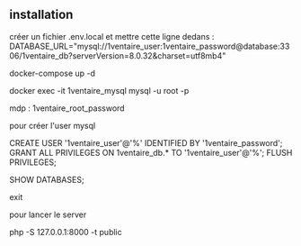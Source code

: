 ## installation


créer un fichier .env.local et mettre cette ligne dedans :
DATABASE_URL="mysql://1ventaire_user:1ventaire_password@database:3306/1ventaire_db?serverVersion=8.0.32&charset=utf8mb4"


docker-compose up -d

docker exec -it 1ventaire_mysql mysql -u root -p

mdp : 1ventaire_root_password

pour créer l'user mysql

CREATE USER '1ventaire_user'@'%' IDENTIFIED BY '1ventaire_password';
GRANT ALL PRIVILEGES ON 1ventaire_db.* TO '1ventaire_user'@'%';
FLUSH PRIVILEGES;

SHOW DATABASES;

exit


pour lancer le server

php -S 127.0.0.1:8000 -t public
